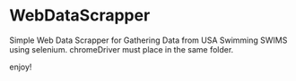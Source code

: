 # WebDataScrapper
Simple Web Data Scrapper for Gathering Data from USA Swimming SWIMS using selenium.
chromeDriver must place in the same folder.

enjoy!
